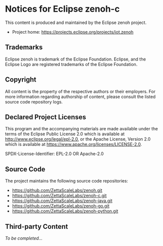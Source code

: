 # Notices for Eclipse zenoh-c

This content is produced and maintained by the Eclipse zenoh project.

 * Project home: https://projects.eclipse.org/projects/iot.zenoh

## Trademarks

Eclipse zenoh is trademark of the Eclipse Foundation. 
Eclipse, and the Eclipse Logo are registered trademarks of the Eclipse Foundation.

## Copyright

All content is the property of the respective authors or their employers.
For more information regarding authorship of content, please consult the
listed source code repository logs.

## Declared Project Licenses

This program and the accompanying materials are made available under the
terms of the Eclipse Public License 2.0 which is available at
http://www.eclipse.org/legal/epl-2.0, or the Apache License, Version 2.0
which is available at https://www.apache.org/licenses/LICENSE-2.0.

SPDX-License-Identifier: EPL-2.0 OR Apache-2.0

## Source Code

The project maintains the following source code repositories:

 * https://github.com/ZettaScaleLabs/zenoh.git
 * https://github.com/ZettaScaleLabs/zenoh-c.git
 * https://github.com/ZettaScaleLabs/zenoh-java.git
 * https://github.com/ZettaScaleLabs/zenoh-go.git
 * https://github.com/ZettaScaleLabs/zenoh-python.git

## Third-party Content

 *To be completed...*

